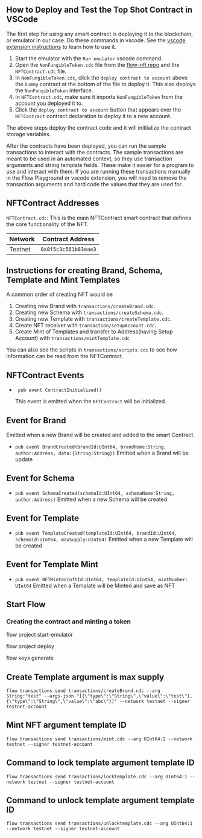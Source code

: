 ## How to Deploy and Test the Top Shot Contract in VSCode

The first step for using any smart contract is deploying it to the blockchain,
or emulator in our case. Do these commands in vscode.
See the [vscode extension instructions](https://docs.onflow.org/docs/visual-studio-code-extension)
to learn how to use it.

1.  Start the emulator with the `Run emulator` vscode command.
2.  Open the `NonFungibleToken.cdc` file from the [flow-nft repo](https://github.com/onflow/flow-nft/blob/master/contracts/NonFungibleToken.cdc) and the `NFTContract.cdc` file.
3.  In `NonFungibleToken.cdc`, click the `deploy contract to account`
    above the `Dummy` contract at the bottom of the file to deploy it.
    This also deploys the `NonFungibleToken` interface.
4.  In `NFTContract.cdc`, make sure it imports `NonFungibleToken` from
    the account you deployed it to.
5.  Click the `deploy contract to account` button that appears over the
    `NFTContract` contract declaration to deploy it to a new account.

The above steps deploy the contract code and it will initlialize the
contract storage variables.

After the contracts have been deployed, you can run the sample transactions
to interact with the contracts. The sample transactions are meant to be used
in an automated context, so they use transaction arguments and string template
fields. These make it easier for a program to use and interact with them.
If you are running these transactions manually in the Flow Playground or
vscode extension, you will need to remove the transaction arguments and
hard code the values that they are used for.

## NFTContract Addresses

`NFTContract.cdc`: This is the main NFTContract smart contract that defines
the core functionality of the NFT.

| Network | Contract Address     |
| ------- | -------------------- |
| Testnet | `0x8f5c3c561b83eae3` |

## Instructions for creating Brand, Schema, Template and Mint Templates

A common order of creating NFT would be

1. Creating new Brand with `transactions/createBrand.cdc`.
2. Creating new Schema with `transactions/createSchema.cdc`.
3. Creating new Template with `transactions/createTemplate.cdc`.
4. Create NFT receiver with `transaction/setupAccount.cdc`.
5. Create Mint of Templates and transfer to Address(having Setup Account) with `transactions/mintTemplate.cdc`

You can also see the scripts in `transactions/scripts.cdc` to see how information
can be read from the NFTContract.

## NFTContract Events

- ` pub event ContractInitialized()`

  This event is emitted when the `NFTContract` will be initialized.

## Event for Brand

Emitted when a new Brand will be created and added to the smart Contract.

- `pub event BrandCreated(brandId:UInt64, brandName:String, author:Address, data:{String:String})`
  Emitted when a Brand will be update

## Event for Schema

- `pub event SchemaCreated(schemaId:UInt64, schemaName:String, author:Address)`
  Emitted when a new Schema will be created

## Event for Template

- `pub event TemplateCreated(templateId:UInt64, brandId:UInt64, schemaId:UInt64, maxSupply:UInt64)`
  Emitted when a new Template will be created

## Event for Template Mint

- `pub event NFTMinted(nftId:UInt64, templateId:UInt64, mintNumber: UInt64`
  Emitted when a Template will be Minted and save as NFT

## Start Flow

### Creating the contract and minting a token

flow project start-emulator

flow project deploy

flow keys generate

## Create Template argument is max supply

`flow transactions send transactions/createBrand.cdc --arg String:"test" --args-json "[{\"type\":\"String\",\"value\":\"test\"},{\"type\":\"String\",\"value\":\"abc\"}]" --network testnet --signer testnet-account`

## Mint NFT argument template ID

`flow transactions send transactions/mint.cdc --arg UInt64:2 --network testnet --signer testnet-account`

## Command to lock template argument template ID

`flow transactions send transactions/locktemplate.cdc --arg UInt64:1 --network testnet --signer testnet-account`

## Command to unlock template argument template ID

`flow transactions send transactions/unlocktemplate.cdc --arg UInt64:1 --network testnet --signer testnet-account`
